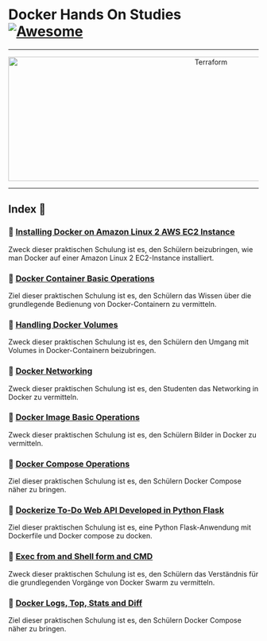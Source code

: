 Docker Hands On Studies  [![Awesome](https://cdn.rawgit.com/sindresorhus/awesome/d7305f38d29fed78fa85652e3a63e154dd8e8829/media/badge.svg)](https://github.com/sindresorhus/awesome)
===============
<hr>

<p align="center">
    <img alt="Terraform" src="https://cdn.worldvectorlogo.com/logos/docker.svg" height="250" width="800">
</p>
<hr>

## Index 📜

### 🔖 [Installing Docker on Amazon Linux 2 AWS EC2 Instance](https://github.com/Yakuphan-world/DevOps-Handson/tree/main/Docker/S1A-docker-01-installing-on-ec2-linux2)
Zweck dieser praktischen Schulung ist es, den Schülern beizubringen, wie man Docker auf einer Amazon Linux 2 EC2-Instance installiert.

### 🔖 [Docker Container Basic Operations](https://github.com/Yakuphan-world/DevOps-Handson/tree/main/Docker/S1B-docker-02-container-basic-operations)
Ziel dieser praktischen Schulung ist es, den Schülern das Wissen über die grundlegende Bedienung von Docker-Containern zu vermitteln.

### 🔖 [Handling Docker Volumes](https://github.com/Yakuphan-world/DevOps-Handson/tree/main/Docker/S2-docker-03-handling-volumes)
Zweck dieser praktischen Schulung ist es, den Schülern den Umgang mit Volumes in Docker-Containern beizubringen.

### 🔖 [Docker Networking](https://github.com/Yakuphan-world/DevOps-Handson/tree/main/Docker/S3-docker-04-network)
Zweck dieser praktischen Schulung ist es, den Studenten das Networking in Docker zu vermitteln.

### 🔖 [Docker Image Basic Operations](https://github.com/Yakuphan-world/DevOps-Handson/tree/main/Docker/S4-docker-05-image-basic-operations)
Zweck dieser praktischen Schulung ist es, den Schülern Bilder in Docker zu vermitteln.

### 🔖 [Docker Compose Operations](https://github.com/Yakuphan-world/DevOps-Handson/tree/main/Docker/S5A-docker-06-compose-operations)
Ziel dieser praktischen Schulung ist es, den Schülern Docker Compose näher zu bringen.

### 🔖 [Dockerize To-Do Web API Developed in Python Flask](https://github.com/Yakuphan-world/DevOps-Handson/tree/main/Docker/S5B-docker-07-dockerize-to-do-app-on-python-flask)
Ziel dieser praktischen Schulung ist es, eine Python Flask-Anwendung mit Dockerfile und Docker compose zu docken.

### 🔖 [Exec from and Shell form and CMD](https://github.com/Yakuphan-world/DevOps-Handson/tree/main/Docker/docker-10-difference-between-exec-form-shell-form-and-CMD-ENTRYPOINT-instructions)
Zweck dieser praktischen Schulung ist es, den Schülern das Verständnis für die grundlegenden Vorgänge von Docker Swarm zu vermitteln.

### 🔖 [Docker Logs, Top, Stats and Diff]([https://github.com/Yakuphan-world/DevOps-Handson/tree/main/Docker/docker-13-docker-logs-top-and-stats-diff-commands)
Ziel dieser praktischen Schulung ist es, den Schülern Docker Compose näher zu bringen.



